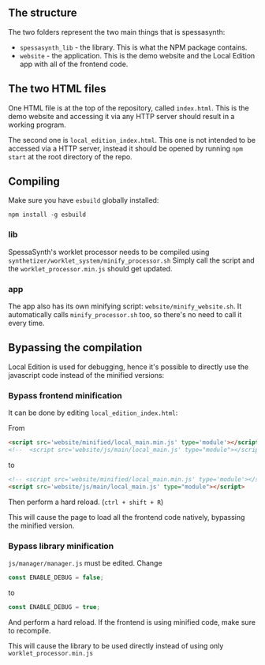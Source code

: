 ## The structure
The two folders represent the two main things that is spessasynth:
- `spessasynth_lib` - the library. This is what the NPM package contains.
- `website` - the application. This is the demo website and the Local Edition app with all of the frontend code.

## The two HTML files
One HTML file is at the top of the repository, called `index.html`.
This is the demo website and accessing it via any HTTP server should result in a working program.

The second one is `local_edition_index.html`.
This one is not intended to be accessed via a HTTP server,
instead it should be opened by running `npm start` at the root directory of the repo.

## Compiling

Make sure you have `esbuild` globally installed:

`npm install -g esbuild`

### lib
SpessaSynth's worklet processor needs to be compiled using `synthetizer/worklet_system/minify_processor.sh`
Simply call the script and the `worklet_processor.min.js` should get updated.

### app

The app also has its own minifying script:
`website/minify_website.sh`. It automatically calls `minify_processor.sh` too, so there's no need to call it every time.

## Bypassing the compilation
Local Edition is used for debugging, hence it's possible to directly use the javascript code instead of the minified versions:

### Bypass frontend minification
It can be done by editing `local_edition_index.html`:

From
```html
<script src='website/minified/local_main.min.js' type='module'></script> <!-- Here the magic happens ;) -->
<!--  <script src='website/js/main/local_main.js' type="module"></script>-->
```
to
```html
<!-- <script src='website/minified/local_main.min.js' type='module'></script>  Here the magic happens ;) -->
<script src='website/js/main/local_main.js' type="module"></script>
```
Then perform a hard reload. (`ctrl + shift + R`)

This will cause the page to load all the frontend code natively, bypassing the minified version.

### Bypass library minification
`js/manager/manager.js` must be edited.
Change
```js
const ENABLE_DEBUG = false;
```
to
```js
const ENABLE_DEBUG = true;
```
And perform a hard reload.
If the frontend is using minified code, make sure to recompile.

This will cause the library to be used directly instead of using only `worklet_processor.min.js`
